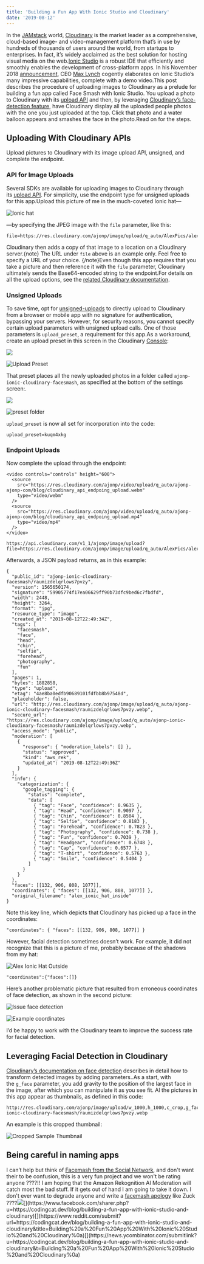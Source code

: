 ```yaml
---
title: 'Building a Fun App With Ionic Studio and Cloudinary'
date: '2019-08-12'
---
```


In the [JAMstack](https://jamstack.org/) world, [Cloudinary](https://cloudinary.com/) is the market leader as a comprehensive, cloud-based image- and video-management platform that’s in use by hundreds of thousands of users around the world, from startups to enterprises. In fact, it’s widely acclaimed as the best solution for hosting visual media on the web.[Ionic Studio](https://ionicframework.com/studio) is a robust IDE that efficiently and smoothly enables the development of cross-platform apps. In his November 2018 [announcement](https://ionicframework.com/blog/announcing-ionic-studio-a-powerful-new-way-to-build-apps/), CEO [Max Lynch](https://twitter.com/maxlynch) cogently elaborates on Ionic Studio’s many impressive capabilities, complete with a demo video.This post describes the procedure of uploading images to Cloudinary as a prelude for building a fun app called Face Smash with Ionic Studio. You upload a photo to Cloudinary with its [upload API](https://cloudinary.com/documentation/image_upload_api_reference) and then, by leveraging [Cloudinary’s face-detection feature](https://cloudinary.com/blog/face_detection_based_cropping), have Cloudinary display all the uploaded people photos with the one you just uploaded at the top. Click that photo and a water balloon appears and smashes the face in the photo.Read on for the steps.

## Uploading With Cloudinary APIs[](https://codingcat.dev/blog/building-a-fun-app-with-ionic-studio-and-cloudinary#uploading-with-cloudinary-apis)

Upload pictures to Cloudinary with its image upload API, unsigned, and complete the endpoint.

### API for Image Uploads[](https://codingcat.dev/blog/building-a-fun-app-with-ionic-studio-and-cloudinary#api-for-image-uploads)

Several SDKs are available for uploading images to Cloudinary through its [upload API](https://cloudinary.com/documentation/image_upload_api_reference). For simplicity, use the endpoint type for unsigned uploads for this app.Upload this picture of me in the much-coveted Ionic hat—

![Ionic hat](https://res.cloudinary.com/ajonp/image/upload/f_auto,q_auto/v1565636611/AlexPics/alex_ionic_hat_inside.png)

—by specifying the JPEG image with the `file` parameter, like this:

```
file=https://res.cloudinary.com/ajonp/image/upload/q_auto/AlexPics/alex_ionic_hat_inside.webp
```

Cloudinary then adds a copy of that image to a location on a Cloudinary server.{note} The URL under `file` above is an example only. Feel free to specify a URL of your choice. {/note}Even though this app requires that you take a picture and then reference it with the `file` parameter, Cloudinary ultimately sends the Base64-encoded string to the endpoint.For details on all the upload options, see the [related Cloudinary documentation](https://cloudinary.com/documentation/upload_images#data_upload_options).

### Unsigned Uploads[](https://codingcat.dev/blog/building-a-fun-app-with-ionic-studio-and-cloudinary#unsigned-uploads)

To save time, opt for [unsigned-uploads](https://cloudinary.com/documentation/upload_images#unsigned_upload) to directly upload to Cloudinary from a browser or mobile app with no signature for authentication, bypassing your servers. However, for security reasons, you cannot specify certain upload parameters with unsigned upload calls. One of those parameters is `upload_preset`, a requirement for this app.As a workaround, create an upload preset in this screen in the Cloudinary [Console](https://cloudinary.com/console/settings/upload):

![](https://codingcat.dev/wp-content/uploads/2020/09/image-76.png)

![Upload Preset](https://res.cloudinary.com/ajonp/image/upload/f_auto,q_auto/v1565637994/ajonp-ajonp-com/blog/Screen_Shot_2019-08-12_at_3.26.07_PM.png)

That preset places all the newly uploaded photos in a folder called `ajonp-ionic-cloudinary-facesmash`, as specified at the bottom of the settings screen:.

![](https://codingcat.dev/wp-content/uploads/2020/09/image-77.png)

![preset folder](https://res.cloudinary.com/ajonp/image/upload/f_auto,q_auto/ajonp-ajonp-com/blog/Screen_Shot_2019-08-12_at_3.30.49_PM.png)

`upload_preset` is now all set for incorporation into the code:

```
upload_preset=kuqm4xkg
```

### Endpoint Uploads[](https://codingcat.dev/blog/building-a-fun-app-with-ionic-studio-and-cloudinary#endpoint-uploads)

Now complete the upload through the endpoint:

```
<video controls="controls" height="600">
  <source
    src="https://res.cloudinary.com/ajonp/video/upload/q_auto/ajonp-ajonp-com/blog/cloudinary_api_endpoing_upload.webm"
    type="video/webm"
  />
  <source
    src="https://res.cloudinary.com/ajonp/video/upload/q_auto/ajonp-ajonp-com/blog/cloudinary_api_endpoing_upload.mp4"
    type="video/mp4"
  />
</video>

```

```
https://api.cloudinary.com/v1_1/ajonp/image/upload?file=https://res.cloudinary.com/ajonp/image/upload/q_auto/AlexPics/alex_ionic_hat_inside.webp&upload_preset=kuqm4xkg
```

Afterwards, a JSON payload returns, as in this example:

```
{
  "public_id": "ajonp-ionic-cloudinary-facesmash/raumizdelqrlows7pvzy",
  "version": 1565650174,
  "signature": "59905774f17ea06629ff90b73dfc9bed6c7fbdfd",
  "width": 2448,
  "height": 3264,
  "format": "jpg",
  "resource_type": "image",
  "created_at": "2019-08-12T22:49:34Z",
  "tags": [
    "facesmash",
    "face",
    "head",
    "chin",
    "selfie",
    "forehead",
    "photography",
    "fun"
  ],
  "pages": 1,
  "bytes": 1882858,
  "type": "upload",
  "etag": "4ae8ba0edfb90689101fdfbb8b97548d",
  "placeholder": false,
  "url": "http://res.cloudinary.com/ajonp/image/upload/q_auto/ajonp-ionic-cloudinary-facesmash/raumizdelqrlows7pvzy.webp",
  "secure_url": "https://res.cloudinary.com/ajonp/image/upload/q_auto/ajonp-ionic-cloudinary-facesmash/raumizdelqrlows7pvzy.webp",
  "access_mode": "public",
  "moderation": [
    {
      "response": { "moderation_labels": [] },
      "status": "approved",
      "kind": "aws_rek",
      "updated_at": "2019-08-12T22:49:36Z"
    }
  ],
  "info": {
    "categorization": {
      "google_tagging": {
        "status": "complete",
        "data": [
          { "tag": "Face", "confidence": 0.9635 },
          { "tag": "Head", "confidence": 0.9097 },
          { "tag": "Chin", "confidence": 0.8504 },
          { "tag": "Selfie", "confidence": 0.8183 },
          { "tag": "Forehead", "confidence": 0.7823 },
          { "tag": "Photography", "confidence": 0.738 },
          { "tag": "Fun", "confidence": 0.7039 },
          { "tag": "Headgear", "confidence": 0.6748 },
          { "tag": "Cap", "confidence": 0.6577 },
          { "tag": "T-shirt", "confidence": 0.5763 },
          { "tag": "Smile", "confidence": 0.5404 }
        ]
      }
    }
  },
  "faces": [[132, 906, 808, 1077]],
  "coordinates": { "faces": [[132, 906, 808, 1077]] },
  "original_filename": "alex_ionic_hat_inside"
}

```

Note this key line, which depicts that Cloudinary has picked up a face in the coordinates:

```
"coordinates": { "faces": [[132, 906, 808, 1077]] }
```

However, facial detection sometimes doesn’t work. For example, it did not recognize that this is a picture of me, probably because of the shadows from my hat:

![Alex Ionic Hat Outside](https://res.cloudinary.com/ajonp/image/upload/f_auto,q_auto/v1565636611/AlexPics/alex_ionic_hat.png)

```
"coordinates":{"faces":[]}
```

Here’s another problematic picture that resulted from erroneous coordinates of face detection, as shown in the second picture:

![Issue face detection](https://res.cloudinary.com/ajonp/image/upload/f_auto,q_auto/ajonp-ajonp-com/blog/Screen_Shot_2019-08-12_at_9.16.51_PM.png)

![Example coordinates](https://res.cloudinary.com/ajonp/image/upload/f_auto,q_auto/ajonp-ajonp-com/blog/Screen_Shot_2019-08-12_at_9.10.16_PM.png)

I’d be happy to work with the Cloudinary team to improve the success rate for facial detection.

## Leveraging Facial Detection in Cloudinary[](https://codingcat.dev/blog/building-a-fun-app-with-ionic-studio-and-cloudinary#leveraging-facial-detection-in-cloudinary)

[Cloudinary’s documentation on face detection](https://cloudinary.com/documentation/face_detection_based_transformations) describes in detail how to transform detected images by adding parameters..As a start, with the `g_face` parameter, you add gravity to the position of the largest face in the image, after which you can manipulate it as you see fit. Al the pictures in this app appear as thumbnails, as defined in this code:

```
http://res.cloudinary.com/ajonp/image/upload/w_1000,h_1000,c_crop,g_face,r_max/w_200/v1565650174/ajonp-ionic-cloudinary-facesmash/raumizdelqrlows7pvzy.webp
```

An example is this cropped thumbnail:

![Cropped Sample Thumbnail](https://res.cloudinary.com/ajonp/image/upload/f_auto,q_auto/w_200/v1565650174/ajonp-ionic-cloudinary-facesmash/raumizdelqrlows7pvzy.png)

## Being careful in naming apps[](https://codingcat.dev/blog/building-a-fun-app-with-ionic-studio-and-cloudinary#being-careful-in-naming-apps)

I can’t help but think of [Facemash from the Social Network](https://youtu.be/VSKoVsHs_Ko), and don't want their to be confusion, this is a very fun project and we won't be rating anyone ????!! I am hoping that the Amazon Rekognition AI Moderation will catch most the bad stuff. If it gets out of hand I am going to take it down. I don't ever want to degrade anyone and write a [facemash apology](https://www.thecrimson.com/article/2003/11/19/facemash-creator-survives-ad-board-the/) like Zuck ????![](https://twitter.com/intent/tweet?url=https://codingcat.dev/blog/building-a-fun-app-with-ionic-studio-and-cloudinary&via=CodingCatDev&hashtags=CodingCatDevShares&text=Building%20a%20Fun%20App%20With%20Ionic%20Studio%20and%20Cloudinary%0a)[](https://www.linkedin.com/shareArticle?mini=true&url=https://codingcat.dev/blog/building-a-fun-app-with-ionic-studio-and-cloudinary&title=Building%20a%20Fun%20App%20With%20Ionic%20Studio%20and%20Cloudinary%0a&summary=%27#CodingCatDevShares'&source='codingcat.dev')[](https://www.facebook.com/sharer.php?u=https://codingcat.dev/blog/building-a-fun-app-with-ionic-studio-and-cloudinary)[](https://www.reddit.com/submit?url=https://codingcat.dev/blog/building-a-fun-app-with-ionic-studio-and-cloudinary&title=Building%20a%20Fun%20App%20With%20Ionic%20Studio%20and%20Cloudinary%0a)[](https://news.ycombinator.com/submitlink?u=https://codingcat.dev/blog/building-a-fun-app-with-ionic-studio-and-cloudinary&t=Building%20a%20Fun%20App%20With%20Ionic%20Studio%20and%20Cloudinary%0a)

